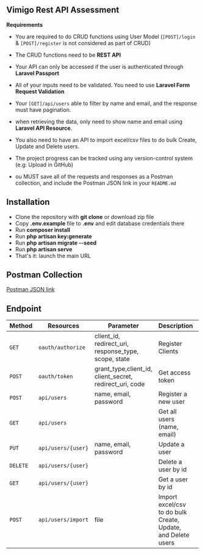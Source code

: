 ## Vimigo Rest API Assessment

**Requirements**

-   You are required to do CRUD functions using User Model (`[POST]/login` & `[POST]/register` is not considered as part of CRUD)

-   The CRUD functions need to be **REST API**

-   Your API can only be accessed if the user is authenticated through **Laravel Passport**

-   All of your inputs need to be validated. You need to use **Laravel Form Request Validation**

-   Your `[GET]/api/users` able to filter by name and email, and the response must have pagination.

-   when retrieving the data, only need to show name and email using **Laravel API Resource**.

-   You also need to have an API to import excel/csv files to do bulk Create, Update and Delete users.

-   The project progress can be tracked using any version-control system (e.g: Upload in GitHub)

-   ou MUST save all of the requests and responses as a Postman collection, and include the Postman JSON link in your `README.md`

## Installation

-   Clone the repository with **git clone** or download zip file
-   Copy **.env.example** file to **.env** and edit database credentials there
-   Run **composer install**
-   Run **php artisan key:generate**
-   Run **php artisan migrate --seed**
-   Run **php artisan serve**
-   That's it: launch the main URL

## Postman Collection

[Postman JSON link](https://www.postman.com/collections/f433bf9bce68f44e2b84)

## Endpoint

| Method   | Resources          | Parameter                                               | Description                                                  | Auth |
| -------- | ------------------ | ------------------------------------------------------- | ------------------------------------------------------------ | ---- |
| `GET`    | `oauth/authorize`  | client_id, redirect_uri, response_type, scope, state    | Register Clients                                             | No   |
| `POST`   | `oauth/token`      | grant_type,client_id, client_secret, redirect_uri, code | Get access token                                             | No   |
| `POST`   | `api/users`        | name, email, password                                   | Register a new user                                          | Yes  |
| `GET`    | `api/users`        |                                                         | Get all users (name, email)                                  | Yes  |
| `PUT`    | `api/users/{user}` | name, email, password                                   | Update a user                                                | Yes  |
| `DELETE` | `api/users/{user}` |                                                         | Delete a user by id                                          | Yes  |
| `GET`    | `api/users/{user}` |                                                         | Get a user by id                                             | Yes  |
| `POST`   | `api/users/import` | file                                                    | Import excel/csv to do bulk Create, Update, and Delete users | Yes  |
